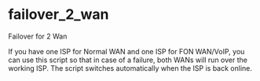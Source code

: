 # failover_2_wan
Failover for 2 Wan

If you have one ISP for Normal WAN and one ISP for FON WAN/VoIP, you can use this script so that in case of a failure, both WANs will run over the working ISP. The script switches automatically when the ISP is back online. 
